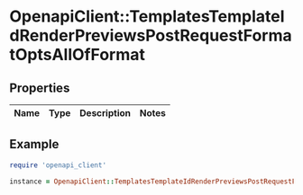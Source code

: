 # OpenapiClient::TemplatesTemplateIdRenderPreviewsPostRequestFormatOptsAllOfFormat

## Properties

| Name | Type | Description | Notes |
| ---- | ---- | ----------- | ----- |

## Example

```ruby
require 'openapi_client'

instance = OpenapiClient::TemplatesTemplateIdRenderPreviewsPostRequestFormatOptsAllOfFormat.new()
```


